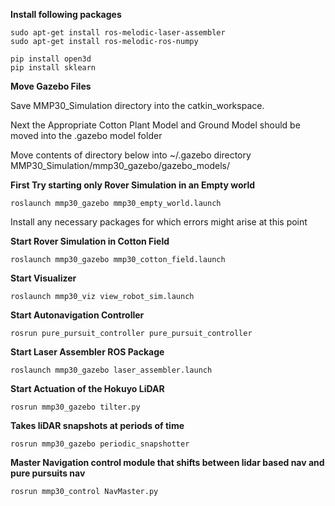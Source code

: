 
**Install following packages**
```
sudo apt-get install ros-melodic-laser-assembler
sudo apt-get install ros-melodic-ros-numpy

pip install open3d
pip install sklearn

```

**Move Gazebo Files**

Save MMP30_Simulation directory into the catkin_workspace. 


Next the Appropriate Cotton Plant Model and Ground Model should be moved into the .gazebo model folder

Move contents of directory below into ~/.gazebo directory
MMP30_Simulation/mmp30_gazebo/gazebo_models/



**First Try starting only Rover Simulation in an Empty world**
```
roslaunch mmp30_gazebo mmp30_empty_world.launch

```
Install any necessary packages for which errors might arise at this point


**Start Rover Simulation in Cotton Field**

```
roslaunch mmp30_gazebo mmp30_cotton_field.launch

```

**Start Visualizer**

```
roslaunch mmp30_viz view_robot_sim.launch 
```


**Start Autonavigation Controller**
```
rosrun pure_pursuit_controller pure_pursuit_controller
```

**Start Laser Assembler ROS Package**
```
roslaunch mmp30_gazebo laser_assembler.launch
```

**Start Actuation of the Hokuyo LiDAR**
```
rosrun mmp30_gazebo tilter.py
```

**Takes liDAR snapshots at periods of time**
```
rosrun mmp30_gazebo periodic_snapshotter
```


**Master Navigation control module that shifts between lidar based nav and pure pursuits nav**
```
rosrun mmp30_control NavMaster.py

```


